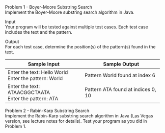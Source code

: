 Problem 1 - Boyer-Moore Substring Search \
Implement the Boyer-Moore substring search algorithm in Java.

Input \
Your program will be tested against multiple test cases. Each test case includes the text and the
pattern.

Output \
For each test case, determine the position(s) of the pattern(s) found in the text.

| Sample Input | Sample Output |
| --- | --- |
| Enter the text: Hello World <br /> Enter the pattern: World | Pattern World found at index 6 |
| Enter the text: ATAACGGCTAATA <br /> Enter the pattern: ATA | Pattern ATA found at indices 0, 10 |

Problem 2 - Rabin-Karp Substring Search \
Implement the Rabin-Karp substring search algorithm in Java (Las Vegas version, see lecture
notes for details). Test your program as you did in Problem 1.
